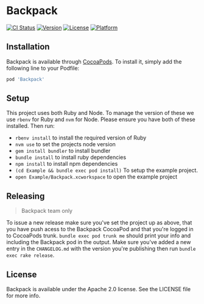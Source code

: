 # Backpack

[![CI Status](http://img.shields.io/travis/Skyscanner/backpack-ios.svg?style=flat)](https://travis-ci.org/Skyscanner/backpack-ios)
[![Version](https://img.shields.io/cocoapods/v/Backpack.svg?style=flat)](http://cocoapods.org/pods/Backpack)
[![License](https://img.shields.io/cocoapods/l/Backpack.svg?style=flat)](http://cocoapods.org/pods/Backpack)
[![Platform](https://img.shields.io/cocoapods/p/Backpack.svg?style=flat)](http://cocoapods.org/pods/Backpack)

## Installation

Backpack is available through [CocoaPods](http://cocoapods.org). To install
it, simply add the following line to your Podfile:

```ruby
pod 'Backpack'
```


## Setup

This project uses both Ruby and Node. To manage the version of these we use `rbenv` for Ruby and `nvm` for Node. Please ensure you have both of these installed. Then run:

+ `rbenv install` to install the required version of Ruby
+ `nvm use` to set the projects node version
+ `gem install bundler` to install bundler
+ `bundle install` to install ruby dependencies
+ `npm install` to install npm dependencies
+ `(cd Example && bundle exec pod install)` To setup the example project.
+ `open Example/Backpack.xcworkspace` to open the example project

## Releasing

> Backpack team only

To issue a new release make sure you've set the project up as above, that you have push acess to the Backpack CocoaPod and that you're logged in to CocoaPods trunk. `bundle exec pod trunk me` should print your info and including the Backpack pod in the output. Make sure you've added a new entry in the `CHANGELOG.md` with the version you're publishing then run `bundle exec rake release`.

## License

Backpack is available under the Apache 2.0 license. See the LICENSE file for more info.

